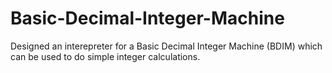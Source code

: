 # Basic-Decimal-Integer-Machine
Designed an interepreter for a Basic Decimal Integer Machine (BDIM) which can be used to do simple integer calculations.

